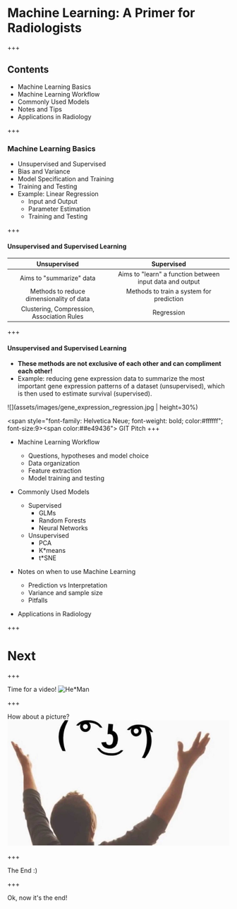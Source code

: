 # Machine Learning: A Primer for Radiologists

+++
## Contents

* Machine Learning Basics
* Machine Learning Workflow
* Commonly Used Models
* Notes and Tips
* Applications in Radiology

+++
### Machine Learning Basics
* Unsupervised and Supervised
* Bias and Variance
* Model Specification and Training
* Training and Testing
* Example: Linear Regression
  * Input and Output
  * Parameter Estimation
  * Training and Testing

+++
#### Unsupervised and Supervised Learning

| Unsupervised | Supervised |
|:-------------: | :-------------:|
| Aims to "summarize" data  | Aims to "learn" a function between input data and output |
| Methods to reduce dimensionality of data | Methods to train a system for prediction |
| Clustering, Compression, Association Rules | Regression |

+++
#### Unsupervised and Supervised Learning
* **These methods are not exclusive of each other and can compliment each other!**
* Example: reducing gene expression data to summarize the most important gene expression patterns of a dataset (unsupervised), which is then used to estimate survival (supervised).

<!-- ![gene_expression](assets/images/gene_expression_regression.jpg) -->

![](assets/images/gene_expression_regression.jpg | height=30%)

<!-- <img src="assets/images/gene_expression_regression.jpg" alt="" style="height: 10%; width: 40%; object-fit: contain;"/> -->
<span style="font-family: Helvetica Neue; font-weight: bold; color:#ffffff"; font-size:9><span color:##e49436"></span> GIT Pitch</span>
+++
* Machine Learning Workflow
  * Questions, hypotheses and model choice
  * Data organization
  * Feature extraction
  * Model training and testing

* Commonly Used Models
  * Supervised
    * GLMs
    * Random Forests
    * Neural Networks
  * Unsupervised
    * PCA
    * K*means
    * t*SNE

* Notes on when to use Machine Learning
  * Prediction vs Interpretation
  * Variance and sample size
  * Pitfalls

* Applications in Radiology


+++

# Next

+++

Time for a video!
![He*Man](https://www.youtube.com/embed/32FB*gYr49Y)

+++

How about a picture?
![Image](assets/images/lenny.png)

+++

The End :)


+++

Ok, now it's the end!

